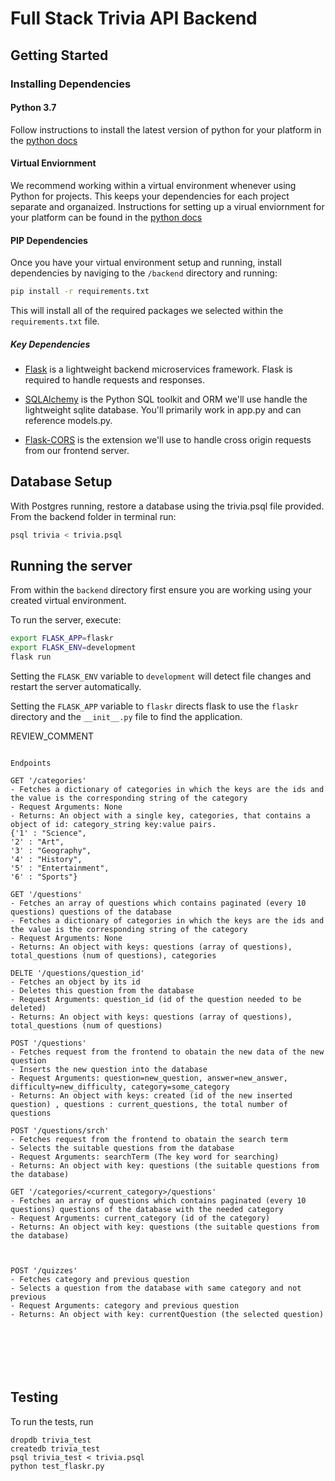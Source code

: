 # Full Stack Trivia API Backend

## Getting Started

### Installing Dependencies

#### Python 3.7

Follow instructions to install the latest version of python for your platform in the [python docs](https://docs.python.org/3/using/unix.html#getting-and-installing-the-latest-version-of-python)

#### Virtual Enviornment

We recommend working within a virtual environment whenever using Python for projects. This keeps your dependencies for each project separate and organaized. Instructions for setting up a virual enviornment for your platform can be found in the [python docs](https://packaging.python.org/guides/installing-using-pip-and-virtual-environments/)

#### PIP Dependencies

Once you have your virtual environment setup and running, install dependencies by naviging to the `/backend` directory and running:

```bash
pip install -r requirements.txt
```

This will install all of the required packages we selected within the `requirements.txt` file.

##### Key Dependencies

- [Flask](http://flask.pocoo.org/)  is a lightweight backend microservices framework. Flask is required to handle requests and responses.

- [SQLAlchemy](https://www.sqlalchemy.org/) is the Python SQL toolkit and ORM we'll use handle the lightweight sqlite database. You'll primarily work in app.py and can reference models.py. 

- [Flask-CORS](https://flask-cors.readthedocs.io/en/latest/#) is the extension we'll use to handle cross origin requests from our frontend server. 

## Database Setup
With Postgres running, restore a database using the trivia.psql file provided. From the backend folder in terminal run:
```bash
psql trivia < trivia.psql
```

## Running the server

From within the `backend` directory first ensure you are working using your created virtual environment.

To run the server, execute:

```bash
export FLASK_APP=flaskr
export FLASK_ENV=development
flask run
```

Setting the `FLASK_ENV` variable to `development` will detect file changes and restart the server automatically.

Setting the `FLASK_APP` variable to `flaskr` directs flask to use the `flaskr` directory and the `__init__.py` file to find the application. 


REVIEW_COMMENT
```

Endpoints

GET '/categories'
- Fetches a dictionary of categories in which the keys are the ids and the value is the corresponding string of the category
- Request Arguments: None
- Returns: An object with a single key, categories, that contains a object of id: category_string key:value pairs. 
{'1' : "Science",
'2' : "Art",
'3' : "Geography",
'4' : "History",
'5' : "Entertainment",
'6' : "Sports"}
  
GET '/questions'
- Fetches an array of questions which contains paginated (every 10 questions) questions of the database 
- Fetches a dictionary of categories in which the keys are the ids and the value is the corresponding string of the category
- Request Arguments: None
- Returns: An object with keys: questions (array of questions), total_questions (num of questions), categories

DELTE '/questions/question_id'
- Fetches an object by its id
- Deletes this question from the database
- Request Arguments: question_id (id of the question needed to be deleted)
- Returns: An object with keys: questions (array of questions), total_questions (num of questions)

POST '/questions'
- Fetches request from the frontend to obatain the new data of the new question
- Inserts the new question into the database
- Request Arguments: question=new_question, answer=new_answer, difficulty=new_difficulty, category=some_category
- Returns: An object with keys: created (id of the new inserted question) , questions : current_questions, the total number of questions

POST '/questions/srch'
- Fetches request from the frontend to obatain the search term
- Selects the suitable questions from the database
- Request Arguments: searchTerm (The key word for searching)
- Returns: An object with key: questions (the suitable questions from the database)

GET '/categories/<current_category>/questions'
- Fetches an array of questions which contains paginated (every 10 questions) questions of the database with the needed category
- Request Arguments: current_category (id of the category)
- Returns: An object with key: questions (the suitable questions from the database)



POST '/quizzes'
- Fetches category and previous question 
- Selects a question from the database with same category and not previous
- Request Arguments: category and previous question 
- Returns: An object with key: currentQuestion (the selected question)


        
        



```


## Testing
To run the tests, run
```
dropdb trivia_test
createdb trivia_test
psql trivia_test < trivia.psql
python test_flaskr.py
```
